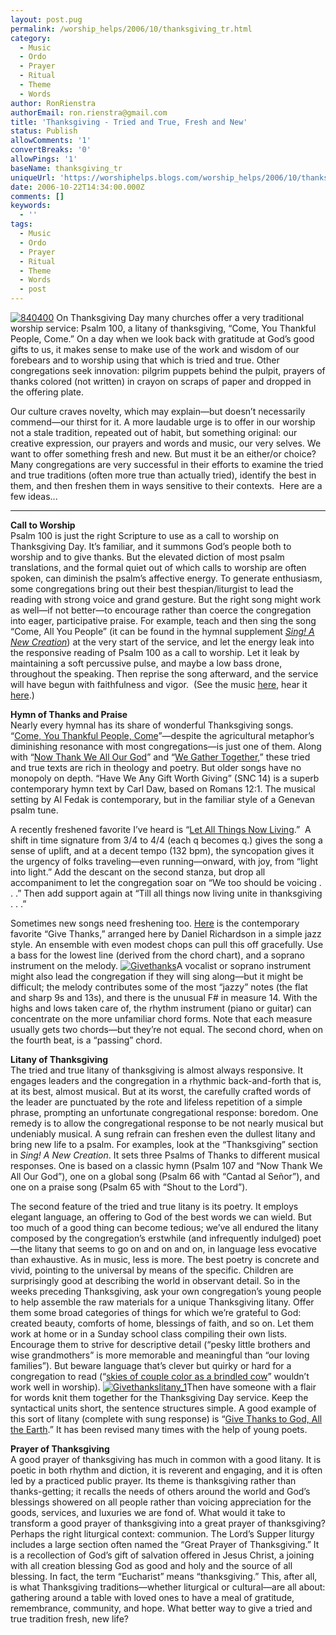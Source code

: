 ```yaml
---
layout: post.pug
permalink: /worship_helps/2006/10/thanksgiving_tr.html 
category:
  - Music
  - Ordo
  - Prayer
  - Ritual
  - Theme
  - Words
author: RonRienstra
authorEmail: ron.rienstra@gmail.com
title: 'Thanksgiving - Tried and True, Fresh and New'
status: Publish
allowComments: '1'
convertBreaks: '0'
allowPings: '1'
baseName: thanksgiving_tr
uniqueUrl: 'https://worshiphelps.blogs.com/worship_helps/2006/10/thanksgiving_tr.html '
date: 2006-10-22T14:34:00.000Z
comments: []
keywords:
  - ''
tags:
  - Music
  - Ordo
  - Prayer
  - Ritual
  - Theme
  - Words
  - post
---
```

[![840400](https://worshiphelps.blogs.com/worship_helps/images/840400.jpg "840400")](http://worshiphelps.blogs.com/.shared/image.html?/photos/uncategorized/840400.jpg) On Thanksgiving Day many churches offer a very traditional worship service: Psalm 100, a litany of thanksgiving, “Come, You Thankful People, Come.” On a day when we look back with gratitude at God’s good gifts to us, it makes sense to make use of the work and wisdom of our forebears and to worship using that which is tried and true. Other congregations seek innovation: pilgrim puppets behind the pulpit, prayers of thanks colored (not written) in crayon on scraps of paper and dropped in the offering plate.

Our culture craves novelty, which may explain—but doesn’t necessarily commend—our thirst for it. A more laudable urge is to offer in our worship not a stale tradition, repeated out of habit, but something original: our creative expression, our prayers and words and music, our very selves. We want to offer something fresh and new. But must it be an either/or choice?  Many congregations are very successful in their efforts to examine the tried and true traditions (often more true than actually tried), identify the best in them, and then freshen them in ways sensitive to their contexts.  Here are a few ideas...
***
**Call to Worship**  
Psalm 100 is just the right Scripture to use as a call to worship on Thanksgiving Day. It’s familiar, and it summons God’s people both to worship and to give thanks. But the elevated diction of most psalm translations, and the formal quiet out of which calls to worship are often spoken, can diminish the psalm’s affective energy. To generate enthusiasm, some congregations bring out their best thespian/liturgist to lead the reading with strong voice and grand gesture. But the right song might work as well—if not better—to encourage rather than coerce the congregation into eager, participative praise. For example, teach and then sing the song “Come, All You People” (it can be found in the hymnal supplement _[Sing! A New Creation](http://www.calvin.edu/worship/pub/sing.php)_) at the very start of the service, and let the energy leak into the responsive reading of Psalm 100 as a call to worship. Let it leak by maintaining a soft percussive pulse, and maybe a low bass drone, throughout the speaking. Then reprise the song afterward, and the service will have begun with faithfulness and vigor.  (See the music [here](http://www.cymorthcristnogol.org/addoli/caw06/CAW06%20Act%20of%20Worship%20erratum%20music%20insert.pdf#search=%22%22come%20all%20you%20people%22%22), hear it [here](http://www.dogpile.com/info.dogpl/clickit/search?r_aid=2679264FAC7743AB9D8226E257697030&r_eop=3&r_sacop=3&r_spf=0&r_cop=main-title&r_snpp=3&r_spp=0&qqn=5%40%2BeS3%24%40&amp;amp;amp;amp;r_coid=372372&rawto=http://www.giamusic.com/sacred_music/audio/UyaiMo.ram).)

**Hymn of Thanks and Praise**  
Nearly every hymnal has its share of wonderful Thanksgiving songs. “[Come, You Thankful People, Come](http://www.cyberhymnal.org/htm/c/o/comeytpc.htm)”—despite the agricultural metaphor’s diminishing resonance with most congregations—is just one of them. Along with “[Now Thank We All Our God](http://www.cgmusic.com/cghymnal/others/letallthings.htm)” and “[We Gather Together](http://www.cyberhymnal.org/htm/w/e/wegattog.htm),” these tried and true texts are rich in theology and poetry. But older songs have no monopoly on depth. “Have We Any Gift Worth Giving” (SNC 14) is a superb contemporary hymn text by Carl Daw, based on Romans 12:1. The musical setting by Al Fedak is contemporary, but in the familiar style of a Genevan psalm tune.

A recently freshened favorite I’ve heard is “[Let All Things Now Living](http://www.cgmusic.com/cghymnal/others/letallthings.htm).”  A shift in time signature from 3/4 to 4/4 (each q becomes q.) gives the song a sense of uplift, and at a decent tempo (132 bpm), the syncopation gives it the urgency of folks traveling—even running—onward, with joy, from “light into light.” Add the descant on the second stanza, but drop all accompaniment to let the congregation soar on “We too should be voicing . . .” Then add support again at “Till all things now living unite in thanksgiving . . .”

Sometimes new songs need freshening too. [Here](http://www.typepad.com/t/app/control/files?__mode=show_link&file=GiveThanks.pdf) is the contemporary favorite “Give Thanks,” arranged here by Daniel Richardson in a simple jazz style. An ensemble with even modest chops can pull this off gracefully. Use a bass for the lowest line (derived from the chord chart), and a soprano instrument on the melody. [![Givethanks](http://worshiphelps.blogs.com/worship_helps/images/givethanks.gif "Givethanks")](http://worshiphelps.blogs.com/.shared/image.html?/photos/uncategorized/givethanks.gif)A vocalist or soprano instrument might also lead the congregation if they will sing along—but it might be difficult; the melody contributes some of the most “jazzy” notes (the flat and sharp 9s and 13s), and there is the unusual F# in measure 14. With the highs and lows taken care of, the rhythm instrument (piano or guitar) can concentrate on the more unfamiliar chord forms. Note that each measure usually gets two chords—but they’re not equal. The second chord, when on the fourth beat, is a “passing” chord.

**Litany of Thanksgiving**  
The tried and true litany of thanksgiving is almost always responsive. It engages leaders and the congregation in a rhythmic back-and-forth that is, at its best, almost musical. But at its worst, the carefully crafted words of the leader are punctuated by the rote and lifeless repetition of a simple     phrase, prompting an unfortunate congregational response: boredom. One remedy is to allow the congregational response to be not nearly musical but undeniably musical. A sung refrain can freshen even the dullest litany and bring new life to a psalm. For examples, look at the “Thanksgiving” section in _Sing! A New Creation_. It sets three Psalms of Thanks to different musical responses. One is based on a classic hymn (Psalm 107 and “Now Thank We All Our God”), one on a global song (Psalm 66 with “Cantad al Señor”), and one on a praise song (Psalm 65 with “Shout to the Lord”).

The second feature of the tried and true litany is its poetry. It employs elegant language, an offering to God of the best words we can wield. But too much of a good thing can become tedious; we’ve all endured the litany composed by the congregation’s erstwhile (and infrequently indulged) poet—the litany that seems to go on and on and on, in language less evocative than exhaustive. As in music, less is more. The best poetry is concrete and vivid, pointing to the universal by means of the specific. Children are surprisingly good at describing the world in observant detail. So in the weeks preceding Thanksgiving, ask your own congregation’s young people to help assemble the raw materials for a unique Thanksgiving litany. Offer them some broad categories of things for which we’re grateful to God:  created beauty, comforts of home, blessings of faith, and so on. Let them     work at home or in a Sunday school class compiling their own lists.  Encourage them to strive for descriptive detail (“pesky little brothers and wise grandmothers” is more memorable and meaningful than “our loving families”). But beware language that’s clever but quirky or hard for a congregation to read (“[skies of couple color as a brindled cow](http://mindprod.com/contact/loves.html)” wouldn’t work well in worship). [![Givethankslitany_1](http://worshiphelps.blogs.com/worship_helps/images/givethankslitany_1.gif "Givethankslitany_1")](http://worshiphelps.blogs.com/.shared/image.html?/photos/uncategorized/givethankslitany_1.gif)Then have someone with a flair for words knit them together for the Thanksgiving Day service. Keep the syntactical units short, the sentence structures simple. A good example of this sort of litany (complete with sung response) is “[Give Thanks to God, All the Earth](http://www.reformedworship.org/magazine/article.cfm?article_id=1078).” It has been revised many times with the help of young poets.

**Prayer of Thanksgiving**  
A good prayer of thanksgiving has much in common with a good litany. It is poetic in both rhythm and diction, it is reverent and engaging, and it is often led by a practiced public prayer. Its theme is thanksgiving rather than thanks-getting; it recalls the needs of others around the world and God’s blessings showered on all people rather than voicing appreciation for the goods, services, and luxuries we are fond of. What would it take to transform a good prayer of thanksgiving into a great prayer of thanksgiving? Perhaps the right liturgical context: communion. The Lord’s Supper liturgy includes a large section often named the “Great Prayer of Thanksgiving.” It is a recollection of God’s gift of salvation offered in Jesus Christ, a joining with all creation blessing God as good and holy and the source of all blessing. In fact, the term “Eucharist” means “thanksgiving.” This, after all, is what Thanksgiving traditions—whether liturgical or cultural—are all about: gathering around a table with loved ones to have a meal of gratitude, remembrance, community, and hope. What better way to give a tried and true tradition fresh, new life?